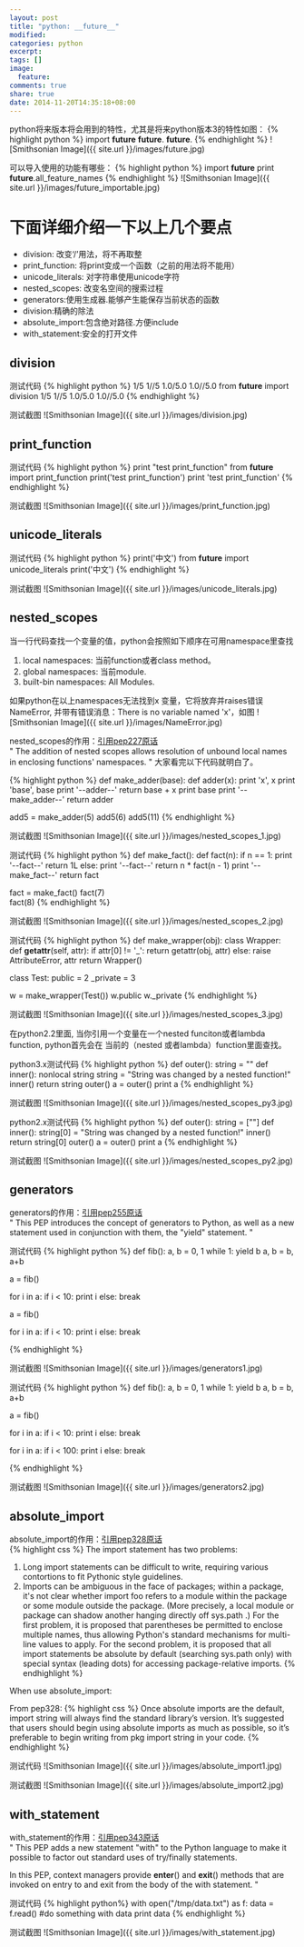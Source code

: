 ```yaml
---
layout: post
title: "python: __future__"
modified:
categories: python
excerpt:
tags: []
image:
  feature:
comments: true
share: true
date: 2014-11-20T14:35:18+08:00
---
```

python将来版本将会用到的特性，尤其是将来python版本3的特性如图：
{% highlight python %}
import __future__
__future__.
__future__.<tab>
{% endhighlight %}
![Smithsonian Image]({{ site.url }}/images/future.jpg)

可以导入使用的功能有哪些：
{% highlight python %}
import __future__
print __future__.all_feature_names
{% endhighlight %}
![Smithsonian Image]({{ site.url }}/images/future_importable.jpg)

# 下面详细介绍一下以上几个要点

* division: 改变‘/’用法，将不再取整
* print_function: 将print变成一个函数（之前的用法将不能用）
* unicode_literals: 对字符串使用unicode字符
* nested_scopes: 改变名空间的搜索过程
* generators:使用生成器.能够产生能保存当前状态的函数
* division:精确的除法
* absolute_import:包含绝对路径.方便include
* with_statement:安全的打开文件

## division

测试代码
{% highlight python %}
1/5
1//5
1.0/5.0
1.0//5.0
from __future__ import division
1/5
1//5
1.0/5.0
1.0//5.0
{% endhighlight %}

测试截图
![Smithsonian Image]({{ site.url }}/images/division.jpg)

## print_function

测试代码
{% highlight python %}
print "test print_function"
from __future__ import print_function
print('test print_function')
print 'test print_function'
{% endhighlight %}

测试截图
![Smithsonian Image]({{ site.url }}/images/print_function.jpg)

## unicode_literals

测试代码
{% highlight python %}
print('中文')
from __future__ import unicode_literals
print('中文')
{% endhighlight %}

测试截图
![Smithsonian Image]({{ site.url }}/images/unicode_literals.jpg)

## nested_scopes

当一行代码查找一个变量的值，python会按照如下顺序在可用namespace里查找

1. local namespaces: 当前function或者class method。
2. global namespaces: 当前module.
3. built-bin namespaces: All Modules.

如果python在以上namespaces无法找到x 变量，它将放弃并raises错误NameError,
并带有错误消息：There is no variable named 'x'，如图
![Smithsonian Image]({{ site.url }}/images/NameError.jpg)

nested_scopes的作用：<a href="https://www.python.org/dev/peps/pep-0227/" class="btn">引用pep227原话</a><br>
" The addition of nested scopes allows
resolution of unbound local names in enclosing functions' namespaces.
"
大家看完以下代码就明白了。

{% highlight python %}
def make_adder(base):
    def adder(x):
        print 'x', x
        print 'base', base
        print '--adder--'
        return base + x
    print base
    print '--make_adder--'
    return adder

add5 = make_adder(5)
add5(6)
add5(11)
{% endhighlight %}

测试截图
![Smithsonian Image]({{ site.url }}/images/nested_scopes_1.jpg)

测试代码
{% highlight python %}
def make_fact():
    def fact(n):
        if n == 1:
            print '--fact--'
            return 1L
        else:
            print '--fact--'
            return n * fact(n - 1)
    print '--make_fact--'
    return fact

fact = make_fact()
fact(7)  
fact(8)
{% endhighlight %}

测试截图
![Smithsonian Image]({{ site.url }}/images/nested_scopes_2.jpg)

测试代码
{% highlight python %}
def make_wrapper(obj):
    class Wrapper:
        def __getattr__(self, attr):
            if attr[0] != '_':
                return getattr(obj, attr)
            else:
                raise AttributeError, attr
    return Wrapper()

class Test:
    public = 2
    _private = 3

w = make_wrapper(Test())
w.public
w._private 
{% endhighlight %}

测试截图
![Smithsonian Image]({{ site.url }}/images/nested_scopes_3.jpg)

在python2.2里面,
当你引用一个变量在一个nested funciton或者lambda function, python首先会在
当前的（nested 或者lambda）function里面查找。

python3.x测试代码
{% highlight python %}
def outer():
    string = ""
    def inner():
        nonlocal string
        string = "String was changed by a nested function!"
    inner()
    return string
outer()
a = outer()
print a
{% endhighlight %}

测试截图
![Smithsonian Image]({{ site.url }}/images/nested_scopes_py3.jpg)


python2.x测试代码
{% highlight python %}
def outer():
    string = [""]
    def inner():
        string[0] = "String was changed by a nested function!"
    inner()
    return string[0]
outer()
a = outer()
print a
{% endhighlight %}

测试截图
![Smithsonian Image]({{ site.url }}/images/nested_scopes_py2.jpg)

## generators
   
generators的作用：<a href="https://www.python.org/dev/peps/pep-0255/" class="btn">引用pep255原话</a><br>
"
This PEP introduces the concept of generators to Python, as well
    as a new statement used in conjunction with them, the "yield"
    statement.
"

测试代码
{% highlight python %}
def fib():
    a, b = 0, 1
    while 1:
        yield b
        a, b = b, a+b

a = fib()

for i in a:
    if i < 10:
        print i
    else:
        break

a = fib()
        
for i in a:
    if i < 10:
        print i
    else:
        break

{% endhighlight %}

测试截图
![Smithsonian Image]({{ site.url }}/images/generators1.jpg)

测试代码
{% highlight python %}
def fib():
    a, b = 0, 1
    while 1:
        yield b
        a, b = b, a+b

a = fib()

for i in a:
    if i < 10:
        print i
    else:
        break
        
for i in a:
    if i < 100:
        print i
    else:
        break

{% endhighlight %}

测试截图
![Smithsonian Image]({{ site.url }}/images/generators2.jpg)

## absolute_import

absolute_import的作用：<a href="https://www.python.org/dev/peps/pep-0328/" class="btn">引用pep328原话</a><br>
{% highlight css %}
The import statement has two problems:
1. Long import statements can be difficult to write, requiring various contortions to fit Pythonic style guidelines.
2. Imports can be ambiguous in the face of packages; within a package, it's not clear whether import foo refers to a module within the package or some module outside the package. (More precisely, a local module or package can shadow another hanging directly off sys.path .)
For the first problem, it is proposed that parentheses be permitted to enclose multiple names, thus allowing Python's standard mechanisms for multi-line values to apply. For the second problem, it is proposed that all import statements be absolute by default (searching sys.path only) with special syntax (leading dots) for accessing package-relative imports.
{% endhighlight %}

When use absolute_import: 

From pep328:
{% highlight css %}
Once absolute imports are the default, import string will always find the standard library’s version. 
It’s suggested that users should begin using absolute imports as much as possible, 
so it’s preferable to begin writing from pkg import string in your code.
{% endhighlight %}

测试代码
![Smithsonian Image]({{ site.url }}/images/absolute_import1.jpg)

测试截图
![Smithsonian Image]({{ site.url }}/images/absolute_import2.jpg)


## with_statement 

with_statement的作用：<a href="https://www.python.org/dev/peps/pep-0343/" class="btn">引用pep343原话</a><br>
"
This PEP adds a new statement "with" to the Python language to make
it possible to factor out standard uses of try/finally statements.

In this PEP, context managers provide __enter__() and __exit__()
methods that are invoked on entry to and exit from the body of the
with statement.
"

测试代码
{% highlight python%}
with open("/tmp/data.txt") as f:
    data = f.read()
    #do something with data
    print data
{% endhighlight %}


测试截图
![Smithsonian Image]({{ site.url }}/images/with_statement.jpg)

